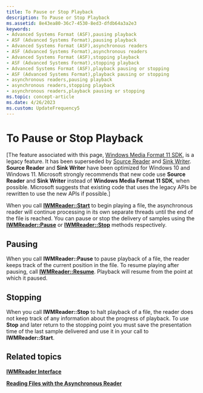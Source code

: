 ```yaml
---
title: To Pause or Stop Playback
description: To Pause or Stop Playback
ms.assetid: 8e43ea80-36c7-4530-8ed3-dfdb64a3a2e3
keywords:
- Advanced Systems Format (ASF),pausing playback
- ASF (Advanced Systems Format),pausing playback
- Advanced Systems Format (ASF),asynchronous readers
- ASF (Advanced Systems Format),asynchronous readers
- Advanced Systems Format (ASF),stopping playback
- ASF (Advanced Systems Format),stopping playback
- Advanced Systems Format (ASF),playback pausing or stopping
- ASF (Advanced Systems Format),playback pausing or stopping
- asynchronous readers,pausing playback
- asynchronous readers,stopping playback
- asynchronous readers,playback pausing or stopping
ms.topic: concept-article
ms.date: 4/26/2023
ms.custom: UpdateFrequency5
---
```


# To Pause or Stop Playback

\[The feature associated with this page, [Windows Media Format 11 SDK](/windows/win32/wmformat/windows-media-format-11-sdk), is a legacy feature. It has been superseded by [Source Reader](/windows/win32/medfound/source-reader) and [Sink Writer](/windows/win32/medfound/sink-writer). **Source Reader** and **Sink Writer** have been optimized for Windows 10 and Windows 11. Microsoft strongly recommends that new code use **Source Reader** and **Sink Writer** instead of **Windows Media Format 11 SDK**, when possible. Microsoft suggests that existing code that uses the legacy APIs be rewritten to use the new APIs if possible.\]

When you call [**IWMReader::Start**](/previous-versions/windows/desktop/api/Wmsdkidl/nf-wmsdkidl-iwmreader-start) to begin playing a file, the asynchronous reader will continue processing in its own separate threads until the end of the file is reached. You can pause or stop the delivery of samples using the [**IWMReader::Pause**](/previous-versions/windows/desktop/api/Wmsdkidl/nf-wmsdkidl-iwmreader-pause) or [**IWMReader::Stop**](/previous-versions/windows/desktop/api/Wmsdkidl/nf-wmsdkidl-iwmreader-stop) methods respectively.

## Pausing

When you call **IWMReader::Pause** to pause playback of a file, the reader keeps track of the current position in the file. To resume playing after pausing, call [**IWMReader::Resume**](/previous-versions/windows/desktop/api/Wmsdkidl/nf-wmsdkidl-iwmreader-resume). Playback will resume from the point at which it paused.

## Stopping

When you call **IWMReader::Stop** to halt playback of a file, the reader does not keep track of any information about the progress of playback. To use **Stop** and later return to the stopping point you must save the presentation time of the last sample delivered and use it in your call to **IWMReader::Start**.

## Related topics

<dl> <dt>

[**IWMReader Interface**](/previous-versions/windows/desktop/api/wmsdkidl/nn-wmsdkidl-iwmreader)
</dt> <dt>

[**Reading Files with the Asynchronous Reader**](reading-files-with-the-asynchronous-reader.md)
</dt> </dl>

 

 




